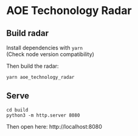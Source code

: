 # AOE Techonology Radar

## Build radar
Install dependencies with `yarn`  
(Check node version compatibility)

Then build the radar:

```
yarn aoe_technology_radar
```

## Serve

```
cd build
python3 -m http.server 8080
```
Then open here: http://localhost:8080
